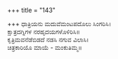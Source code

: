 +++
title = "143"

+++
ಧಾತ್ರಿಯನು ಮದುವೆಮಂಟಪದೊಲು ಸಿಂಗರಿಸಿ।  
ಕ್ಷಾತ್ರದಗ್ನಿಗಳ ನರಹೃದಯಗಳೊಳಿರಿಸಿ॥  
ಕೃತ್ರಿಮವನೆಡೆಬಿಡದೆ ನಡಸಿ ನಗುವ ವಿಲಾಸಿ।  
ಚಿತ್ರಕಾರಿಯೊ ಮಾಯೆ - ಮಂಕುತಿಮ್ಮ॥  
